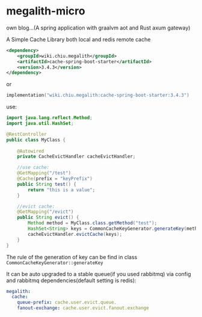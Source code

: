 # megalith-micro

own blog...(A spring application with graalvm aot and Rust axum gateway)

A Simple Cache Library both local and redis remote cache

```xml
<dependency>
    <groupId>wiki.chiu.megalith</groupId>
    <artifactId>cache-spring-boot-starter</artifactId>
    <version>3.4.3</version>
</dependency>
```

or

```kotlin
implementation("wiki.chiu.megalith:cache-spring-boot-starter:3.4.3")
```

use:

```java
import java.lang.reflect.Method;
import java.util.HashSet;

@RestController
public class MyClass {
    
    @Autowired
    private CacheEvictHandler cacheEvictHandler;

    //use cache:
    @GetMapping("/test")
    @Cache(prefix = "keyPrefix")
    public String test() {
        return "this is a value";
    }

    //evict cache:
    @GetMapping("/evict")
    public String evict() {
        Method method = MyClass.class.getMethod("test");
        HashSet<String> keys = CommonCacheKeyGenerator.generateKey(method);
        cacheEvictHandler.evictCache(keys);
    }
}

```

The rule of the generation of key can be find in class `CommonCacheKeyGenerator::generateKey`

It can be auto upgraded to a stable queue(if you used rabbitmq) via config and rabbitmq dependencies(default setting is redis):

```yml
megalith:
  cache:
    queue-prefix: cache.user.evict.queue.
    fanout-exchange: cache.user.evict.fanout.exchange
```


